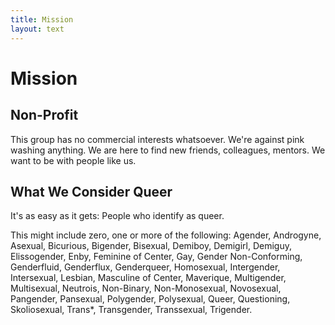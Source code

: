 ```yaml
---
title: Mission
layout: text
---
```


# Mission

## Non-Profit

This group has no commercial interests whatsoever. We're against pink washing anything. We are here to find
new friends, colleagues, mentors. We want to be with people like us.

## What We Consider Queer
    
It's as easy as it gets: People who identify as queer.

This might include zero, one or more of the following: Agender,
Androgyne, Asexual, Bicurious, Bigender, Bisexual, Demiboy, Demigirl, Demiguy, Elissogender, Enby,
Feminine of Center, Gay, Gender Non-Conforming, Genderfluid, Genderflux, Genderqueer, Homosexual,
Intergender, Intersexual, Lesbian, Masculine of Center, Maverique, Multigender, Multisexual, Neutrois,
Non-Binary, Non-Monosexual, Novosexual, Pangender, Pansexual, Polygender, Polysexual, Queer,
Questioning, Skoliosexual, Trans*, Transgender, Transsexual, Trigender.
